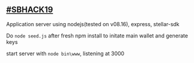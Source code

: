 ## [#SBHACK19](https://hackathon.trustsquare.ch/)

Application server using nodejs(tested on v08.16), express, stellar-sdk

Do `node seed.js` after fresh npm install to initate main wallet and generate keys

start server with `node bin\www`, listening at 3000
